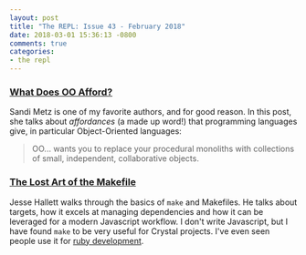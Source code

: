 ```yaml
---
layout: post
title: "The REPL: Issue 43 - February 2018"
date: 2018-03-01 15:36:13 -0800
comments: true
categories:
- the repl
---
```


### [What Does OO Afford?][oo]

Sandi Metz is one of my favorite authors, and for good reason. In this post, she talks about *affordances* (a made up word!) that programming languages give, in particular Object-Oriented languages:

> OO... wants you to replace your procedural monoliths with collections of small, independent, collaborative objects.

### [The Lost Art of the Makefile][makefile]

Jesse Hallett walks through the basics of `make` and Makefiles. He talks about targets, how it excels at managing dependencies and how it can be leveraged for a modern Javascript workflow. I don't write Javascript, but I have found `make` to be very useful for Crystal projects. I've even seen people use it for [ruby development](https://gist.github.com/foca/82fc8ba2d762dbbf30be).

[oo]: https://www.sandimetz.com/blog/2018/21/what-does-oo-afford
[makefile]: http://www.olioapps.com/blog/the-lost-art-of-the-makefile/
